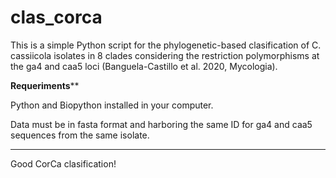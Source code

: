 # clas_corca
This is a simple Python script for the phylogenetic-based clasification of C. cassiicola isolates in 8 clades considering the restriction polymorphisms at the ga4 and caa5 loci (Banguela-Castillo et al. 2020, Mycologia).


**********Requeriments************

Python and Biopython installed in your computer.


Data must be in fasta format and harboring the same ID for ga4 and caa5 sequences from the same isolate.

**********************************


Good CorCa clasification!
